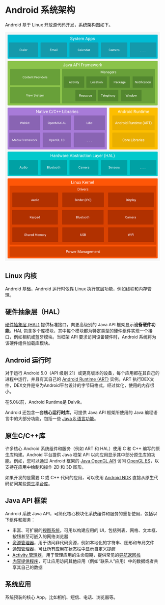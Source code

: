 # Android 系统架构

Android 基于 Linux 开放源代码开发，系统架构图如下。

![Android &#x5E73;&#x53F0;&#x67B6;&#x6784;&#x56FE;](../../.gitbook/assets/image%20%2813%29.png)

## Linux 内核

Android 基础，Android 运行时依靠 Linux 执行底层功能，例如线程和内存管理。

## 硬件抽象层（HAL）

[硬件抽象层 \(HAL\)](https://source.android.google.cn/devices/architecture/hal-types) 提供标准接口，向更高级别的 Java API 框架显示**设备硬件功能**。HAL 包含多个库模块，其中每个模块都为特定类型的硬件组件实现一个接口，例如相机或蓝牙模块。当框架 API 要求访问设备硬件时，Android 系统将为该硬件组件加载库模块。

## Android 运行时

对于运行 Android 5.0（API 级别 21）或更高版本的设备，每个应用都在其自己的进程中运行，并且有其自己的 [Android Runtime \(ART\)](http://source.android.google.cn/devices/tech/dalvik/index.html) 实例。ART 执行DEX文件，DEX文件是专为Android平台设计的字节码格式，经过优化，使用的内存很小。

在5.0以前，Android Runtime是 Dalvik。

Android 还包含一套**核心运行时库**，可提供 Java API 框架所使用的 Java 编程语言中的大部分功能，包括一些 [Java 8 语言功能](https://developer.android.google.cn/guide/platform/j8-jack.html)。

## 原生C/C++库

许多核心 Android 系统组件和服务（例如 ART 和 HAL）使用 C 和 C++ 编写的原生库构建。Android 平台提供 Java 框架 API 以向应用显示其中部分原生库的功能。例如，您可以通过 Android 框架的 [Java OpenGL API](https://developer.android.google.cn/reference/android/opengl/package-summary.html) 访问 [OpenGL ES](https://developer.android.google.cn/guide/topics/graphics/opengl.html)，以支持在应用中绘制和操作 2D 和 3D 图形。

如果开发的是需要 C 或 C++ 代码的应用，可以使用 [Android NDK](https://developer.android.google.cn/ndk/index.html) 直接从原生代码访问某些[原生平台库](https://developer.android.google.cn/ndk/guides/stable_apis.html)。

## Java API 框架

Android 系统  Java API，可简化核心模块化系统组件和服务的重复使用，包括以下组件和服务：

* 丰富、可扩展的[视图系统](https://developer.android.google.cn/guide/topics/ui/overview.html)，可用以构建应用的 UI，包括列表、网格、文本框、按钮甚至可嵌入的网络浏览器
* [资源管理器](https://developer.android.google.cn/guide/topics/resources/overview.html)，用于访问非代码资源，例如本地化的字符串、图形和布局文件
* [通知管理器](https://developer.android.google.cn/guide/topics/ui/notifiers/notifications.html)，可让所有应用在状态栏中显示自定义提醒
* [Activity 管理器](https://developer.android.google.cn/guide/components/activities.html)，用于管理应用的生命周期，提供常见的[导航返回栈](https://developer.android.google.cn/guide/components/tasks-and-back-stack.html)
* [内容提供程序](https://developer.android.google.cn/guide/topics/providers/content-providers.html)，可让应用访问其他应用（例如“联系人”应用）中的数据或者共享其自己的数据

## 系统应用

系统预装的核心 App。比如相机、短信、电话、浏览器等。

